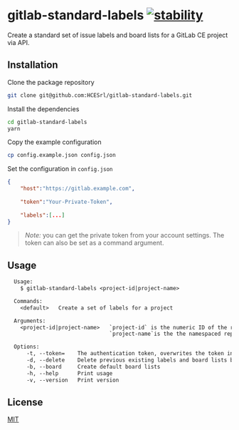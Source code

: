 # gitlab-standard-labels [![stability][0]][1]

Create a standard set of issue labels and board lists for a GitLab CE project via API.

## Installation
Clone the package repository
```bash
git clone git@github.com:HCESrl/gitlab-standard-labels.git
```

Install the dependencies
```bash
cd gitlab-standard-labels
yarn
```

Copy the example configuration
```bash
cp config.example.json config.json
```

Set the configuration in `config.json`
```json
{
    "host":"https://gitlab.example.com",
    
    "token":"Your-Private-Token",
    
    "labels":[...]
}
```
> *Note:* you can get the private token from your account settings. The token can also be set as a command argument.

## Usage
```txt
  Usage:
    $ gitlab-standard-labels <project-id|project-name>

  Commands:
    <default>   Create a set of labels for a project

  Arguments:
    <project-id|project-name>   `project-id` is the numeric ID of the repository
                                `project-name`is the the namespaced repository name (eg. "group/repo")

  Options:
      -t, --token=    The authentication token, overwrites the token in config.json, if defined
      -d, --delete    Delete previous existing labels and board lists before the creation
      -b, --board     Create default board lists
      -h, --help      Print usage
      -v, --version   Print version
```

## License
[MIT](https://tldrlegal.com/license/mit-license)

[0]: https://img.shields.io/badge/stability-experimental-orange.svg?style=flat-square
[1]: https://nodejs.org/api/documentation.html#documentation_stability_index
